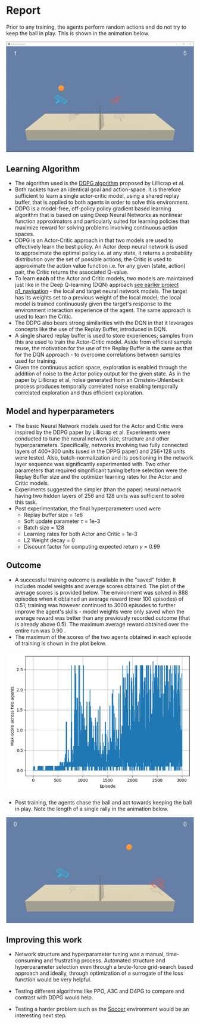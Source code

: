 # Report

Prior to any training, the agents perform random actions and do not try to keep the ball in play. This is shown in the animation below.

![Untrained Agent](saved/untrained.gif)

## Learning Algorithm
* The algorithm used is the [DDPG algorithm](https://arxiv.org/abs/1509.02971) proposed by Lillicrap et al.
* Both rackets have an identical goal and action-space. It is therefore sufficient to learn a single actor-critic model, using a shared replay buffer, that is applied to both agents in order to solve this environment.
* DDPG is a model-free, off-policy policy gradient based learning algorithm that is based on using Deep Neural Networks as nonlinear function approximators and particularly suited for learning policies that maximize reward for solving problems involving continuous action spaces.
* DDPG is an Actor-Critic approach in that two models are used to effectively learn the best policy. An Actor deep neural network is used to approximate the optimal policy i.e. at any state, it returns a probability distribution over the set of possible actions; the Critic is used to approximate the action value function i.e. for any given (state, action) pair, the Critic returns the associated Q-value.
* To learn **each** of the Actor and Critic models, two models are maintained just like in the Deep Q-learning (DQN) approach [see earlier project p1_navigation](https://github.com/lshrihari/deepRL/tree/master/p1_navigation) - the local and target neural network models. The target has its weights set to a previous weight of the local model; the local model is trained continuously given the target's response to the environment interaction experience of the agent. The same approach is used to learn the Critic.
* The DDPG also bears strong similarities with the DQN in that it leverages concepts like the use of the Replay Buffer, introduced in DQN.
* A single shared replay buffer is used to store experiences; samples from this are used to train the Actor-Critic model. Aside from efficient sample reuse, the motivation for the use of the Replay Buffer is the same as that for the DQN approach - to overcome correlations between samples used for training.
* Given the continuous action space, exploration is enabled through the addition of noise to the Actor policy output for the given state. As in the paper by Lillicrap et al, noise generated from an Ornstein-Uhlenbeck process produces temporally correlated noise enabling temporally correlated exploration and thus efficient exploration.

## Model and hyperparameters

* The basic Neural Network models used for the Actor and Critic were inspired by the DDPG paper by Lillicrap et al. Experiments were conducted to tune the neural network size, structure and other hyperparameters. Specifically, networks involving two fully connected layers of 400+300 units (used in the DPPG paper) and 256+128 units were tested. Also, batch-normalization and its positioning in the network layer sequence was significantly experimented with. Two other parameters that required singnificant tuning before selection were the Replay Buffer size and the optimizer learning rates for the Actor and Critic models.
* Experiments suggested the simpler (than the paper) neural network having two hidden layers of 256 and 128 units was sufficient to solve this task.
* Post experimentation, the final hyperparameters used were
  * Replay buffer size = 1e6
  * Soft update parameter $\tau$ = 1e-3
  * Batch size = 128
  * Learning rates for both Actor and Critic = 1e-3
  * L2 Weight decay = 0
  * Discount factor for computing expected return $\gamma$ = 0.99

## Outcome

* A successful training outcome is available in the "saved" folder. It includes model weights and average scores obtained. The plot of the average scores is provided below. The environment was solved in 888 episodes when it obtained an average reward (over 100 episodes) of 0.51; training was however continued to 3000 episodes to further improve the agent's skills - model weights were only saved when the average reward was better than any previously recorded outcome (that is already above 0.5). The maximum average reward obtained over the entire run was 0.90 .
* The maximum of the scores of the two agents obtained in each episode of training is shown in the plot below.

![Scores](saved/scores.png)

* Post training, the agents chase the ball and act towards keeping the ball in play. Note the length of a single rally in the animation below.

![Trained Agent](saved/trained.gif)

## Improving this work

* Network structure and hyperparameter tuning was a manual, time-consuming and frustrating process. Automated structure and hyperparameter selection even through a brute-force grid-search based approach and ideally, through optimization of a surrogate of the loss function would be very helpful.

* Testing different algorithms like PPO, A3C and D4PG to compare and contrast with DDPG would help.

* Testing a harder problem such as the [Soccer](https://github.com/Unity-Technologies/ml-agents/blob/master/docs/Learning-Environment-Examples.md#soccer-twos) environment would be an interesting next step.